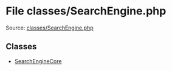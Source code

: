 File classes/SearchEngine.php
=========

Source: [classes/SearchEngine.php](https://github.com/PrestaShop/PrestaShop/blob/1.6.1.3/classes/SearchEngine.php)


Classes
-------

* [SearchEngineCore](class.SearchEngineCore.md)

